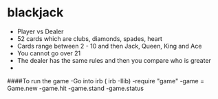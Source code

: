# blackjack
- Player vs Dealer
- 52 cards which are clubs, diamonds, spades, heart
- Cards range between 2 - 10 and then Jack, Queen, King and Ace
- You cannot go over 21
- The dealer has the same rules and then you compare who is greater
- 
####To run the game
-Go into irb ( irb -Ilib)
-require "game"
-game = Game.new
-game.hit
-game.stand
-game.status
